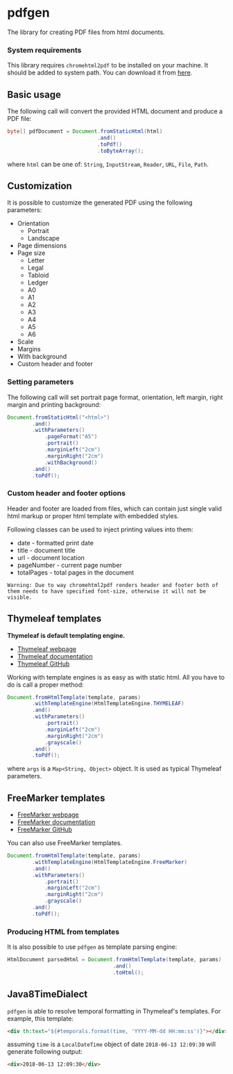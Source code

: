 # pdfgen

The library for creating PDF files from html documents.

### System requirements ###

This library requires `chromehtml2pdf` to be installed on your machine. It should be added to system path. You can download it from [here](https://www.npmjs.com/package/chromehtml2pdf).

Basic usage
---------------

The following call will convert the provided HTML document and produce a PDF file: 

```java
byte[] pdfDocument = Document.fromStaticHtml(html)
                             .and()
                             .toPdf()
                             .toByteArray();
```

where `html` can be one of: `String`, `InputStream`, `Reader`, `URL`, `File`, `Path`. 

Customization
---------------

It is possible to customize the generated PDF using the following parameters:
* Orientation
    * Portrait
    * Landscape
* Page dimensions
* Page size
    * Letter
    * Legal
    * Tabloid
    * Ledger
    * A0
    * A1
    * A2
    * A3
    * A4
    * A5
    * A6
* Scale
* Margins
* With background
* Custom header and footer

### Setting parameters ###

The following call will set portrait page format, orientation, left margin, right margin and printing background:
```java
Document.fromStaticHtml("<html>")
        .and()
        .withParameters()
            .pageFormat("A5")
            .portrait()
            .marginLeft("2cm")
            .marginRight("2cm")
            .withBackground()
        .and()
        .toPdf();
```

### Custom header and footer options ###

Header and footer are loaded from files, which can contain just single valid html markup or proper html template with embedded styles.

Following classes can be used to inject printing values into them:
* date - formatted print date
* title - document title
* url - document location
* pageNumber - current page number
* totalPages - total pages in the document

`Warning: Due to way chromehtml2pdf renders header and footer both of them needs to have specified font-size, otherwise it will not be visible.`


Thymeleaf templates
---------------

**Thymeleaf is default templating engine.**

* [Thymeleaf webpage](https://www.thymeleaf.org/index.html)
* [Thymeleaf documentation](https://www.thymeleaf.org/documentation.html)
* [Thymeleaf GitHub](https://github.com/thymeleaf)

Working with template engines is as easy as with static html. All you have to do is call a proper method:
```java
Document.fromHtmlTemplate(template, params)
        .withTemplateEngine(HtmlTemplateEngine.THYMELEAF)
        .and()
        .withParameters()
            .portrait()
            .marginLeft("2cm")
            .marginRight("2cm")
            .grayscale()
        .and()
        .toPdf();
```

where `args` is a `Map<String, Object>` object. It is used as typical Thymeleaf parameters.

FreeMarker templates
---------------

* [FreeMarker webpage](https://freemarker.apache.org/)
* [FreeMarker documentation](https://freemarker.apache.org/docs/index.html)
* [FreeMarker GitHub](https://github.com/apache/freemarker)

You can also use FreeMarker templates.

```java
Document.fromHtmlTemplate(template, params)
        .withTemplateEngine(HtmlTemplateEngine.FreeMarker)
        .and()
        .withParameters()
            .portrait()
            .marginLeft("2cm")
            .marginRight("2cm")
            .grayscale()
        .and()
        .toPdf();
```

### Producing HTML from templates ###

It is also possible to use `pdfgen` as template parsing engine:
```java
HtmlDocument parsedHtml = Document.fromHtmlTemplate(template, params)
                                  .and()
                                  .toHtml();
```

Java8TimeDialect
---------------
`pdfgen` is able to resolve temporal formatting in Thymeleaf's templates. For example, this template:
```html
<div th:text="${#temporals.format(time, 'YYYY-MM-dd HH:mm:ss')}"></div>
```
assuming `time` is a `LocalDateTime` object of date `2018-06-13 12:09:30` will generate following output:
```html
<div>2018-06-13 12:09:30</div>
```
